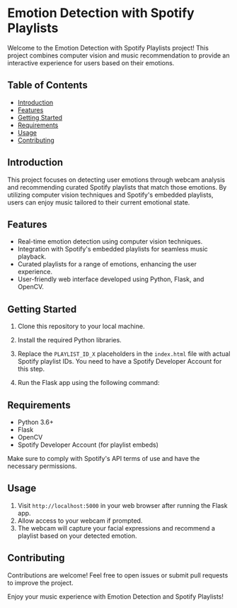 # Emotion Detection with Spotify Playlists

Welcome to the Emotion Detection with Spotify Playlists project! This project combines computer vision and music recommendation to provide an interactive experience for users based on their emotions.

## Table of Contents
- [Introduction](#introduction)
- [Features](#features)
- [Getting Started](#getting-started)
- [Requirements](#requirements)
- [Usage](#usage)
- [Contributing](#contributing)

## Introduction

This project focuses on detecting user emotions through webcam analysis and recommending curated Spotify playlists that match those emotions. By utilizing computer vision techniques and Spotify's embedded playlists, users can enjoy music tailored to their current emotional state.

## Features

- Real-time emotion detection using computer vision techniques.
- Integration with Spotify's embedded playlists for seamless music playback.
- Curated playlists for a range of emotions, enhancing the user experience.
- User-friendly web interface developed using Python, Flask, and OpenCV.

## Getting Started

1. Clone this repository to your local machine.

2. Install the required Python libraries.

3. Replace the `PLAYLIST_ID_X` placeholders in the `index.html` file with actual Spotify playlist IDs. You need to have a Spotify Developer Account for this step.

4. Run the Flask app using the following command:

## Requirements

- Python 3.6+
- Flask
- OpenCV
- Spotify Developer Account (for playlist embeds)

Make sure to comply with Spotify's API terms of use and have the necessary permissions.

## Usage

1. Visit `http://localhost:5000` in your web browser after running the Flask app.
2. Allow access to your webcam if prompted.
3. The webcam will capture your facial expressions and recommend a playlist based on your detected emotion.

## Contributing

Contributions are welcome! Feel free to open issues or submit pull requests to improve the project.



Enjoy your music experience with Emotion Detection and Spotify Playlists!

